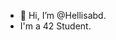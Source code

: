 - 👋 Hi, I’m @Hellisabd.
- I'm a 42 Student.
<!---
Hellisabd/Hellisabd is a ✨ special ✨ repository because its `README.md` (this file) appears on your GitHub profile.
You can click the Preview link to take a look at your changes.
--->
